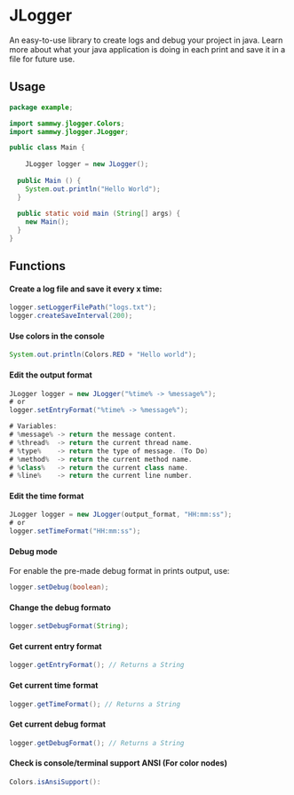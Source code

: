 # JLogger
An easy-to-use library to create logs and debug your project in java. Learn more about what your java application is doing in each print and save it in a file for future use.

## Usage
```java
package example;

import sammwy.jlogger.Colors;
import sammwy.jlogger.JLogger;

public class Main {
	
	JLogger logger = new JLogger();
  
  public Main () {
    System.out.println("Hello World");
  }
  
  public static void main (String[] args) { 
    new Main(); 
  }
}
```

## Functions
#### Create a log file and save it every x time:
```java
logger.setLoggerFilePath("logs.txt");
logger.createSaveInterval(200);
```

#### Use colors in the console
```java
System.out.println(Colors.RED + "Hello world");
```

#### Edit the output format
```java
JLogger logger = new JLogger("%time% -> %message%");
# or
logger.setEntryFormat("%time% -> %message%");

# Variables:
# %message% -> return the message content.
# %thread%  -> return the current thread name.
# %type%    -> return the type of message. (To Do)
# %method%  -> return the current method name.
# %class%   -> return the current class name.
# %line%    -> return the current line number.
```

#### Edit the time format
```java
JLogger logger = new JLogger(output_format, "HH:mm:ss");
# or
logger.setTimeFormat("HH:mm:ss");
```

#### Debug mode
For enable the pre-made debug format in prints output, use:
```java
logger.setDebug(boolean);
```

#### Change the debug formato
```java
logger.setDebugFormat(String);
```

#### Get current entry format
```java
logger.getEntryFormat(); // Returns a String
```

#### Get current time format
```java
logger.getTimeFormat(); // Returns a String
```

#### Get current debug format
```java
logger.getDebugFormat(); // Returns a String
```

#### Check is console/terminal support ANSI (For color nodes)
```java
Colors.isAnsiSupport():
```
